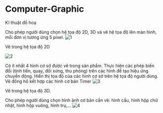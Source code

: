 # Computer-Graphic

Kĩ thuật đồ hoạ 

Cho phép người dùng chọn hệ tọa độ 2D, 3D và vẽ hệ tọa độ lên màn hình, mỗi đơn vị tương ứng 5 pixel.
![1](https://user-images.githubusercontent.com/81801348/113416046-a8e2d380-93ea-11eb-9d1e-d6c5fa899d17.png)


Vẽ trong hệ tọa độ 2D

![2](https://user-images.githubusercontent.com/81801348/113416062-b4ce9580-93ea-11eb-8b89-4f98c716a740.png)



Có ít nhất 4 hình cơ sở được vẽ trong sản phẩm. Thực hiện các phép biến đổi (tịnh tiến, quay, đối xứng, thu phóng) trên các hình để tạo hiệu ứng chuyển động.
Hiển thị tọa độ của các hình cơ sở trên hệ tọa độ người dùng.
Vẽ đồng hồ kết hợp các hình cơ bản Timer
![3](https://user-images.githubusercontent.com/81801348/113416247-17c02c80-93eb-11eb-9390-a66a8254163a.png)


Vẽ trong hệ tọa độ 3D.

Cho phép người dùng chọn hình ảnh cơ bản cần vẽ: hình cầu, hình hộp chữ nhật, hình hộp vuông, hình trụ,…
![4](https://user-images.githubusercontent.com/81801348/113416098-c748cf00-93ea-11eb-9fb6-bd4f17a565c4.png)

